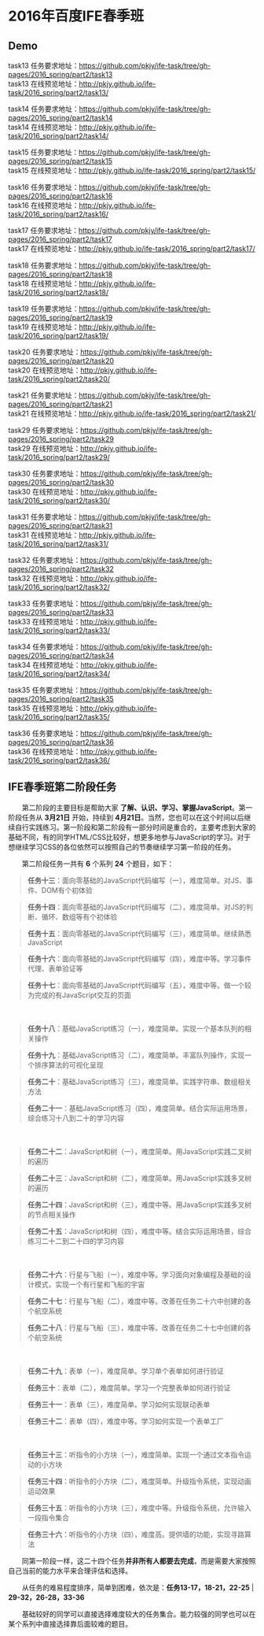 
# 2016年百度IFE春季班
## Demo 
task13 任务要求地址：<https://github.com/pkjy/ife-task/tree/gh-pages/2016_spring/part2/task13><br>
task13 在线预览地址：<http://pkjy.github.io/ife-task/2016_spring/part2/task13/>

task14 任务要求地址：<https://github.com/pkjy/ife-task/tree/gh-pages/2016_spring/part2/task14><br>
task14 在线预览地址：<http://pkjy.github.io/ife-task/2016_spring/part2/task14/>

task15 任务要求地址：<https://github.com/pkjy/ife-task/tree/gh-pages/2016_spring/part2/task15><br>
task15 在线预览地址：<http://pkjy.github.io/ife-task/2016_spring/part2/task15/>

task16 任务要求地址：<https://github.com/pkjy/ife-task/tree/gh-pages/2016_spring/part2/task16><br>
task16 在线预览地址：<http://pkjy.github.io/ife-task/2016_spring/part2/task16/>

task17 任务要求地址：<https://github.com/pkjy/ife-task/tree/gh-pages/2016_spring/part2/task17><br>
task17 在线预览地址：<http://pkjy.github.io/ife-task/2016_spring/part2/task17/>

task18 任务要求地址：<https://github.com/pkjy/ife-task/tree/gh-pages/2016_spring/part2/task18><br>
task18 在线预览地址：<http://pkjy.github.io/ife-task/2016_spring/part2/task18/>

task19 任务要求地址：<https://github.com/pkjy/ife-task/tree/gh-pages/2016_spring/part2/task19><br>
task19 在线预览地址：<http://pkjy.github.io/ife-task/2016_spring/part2/task19/>

task20 任务要求地址：<https://github.com/pkjy/ife-task/tree/gh-pages/2016_spring/part2/task20><br>
task20 在线预览地址：<http://pkjy.github.io/ife-task/2016_spring/part2/task20/>

task21 任务要求地址：<https://github.com/pkjy/ife-task/tree/gh-pages/2016_spring/part2/task21><br>
task21 在线预览地址：<http://pkjy.github.io/ife-task/2016_spring/part2/task21/>

task29 任务要求地址：<https://github.com/pkjy/ife-task/tree/gh-pages/2016_spring/part2/task29><br>
task29 在线预览地址：<http://pkjy.github.io/ife-task/2016_spring/part2/task29/>

task30 任务要求地址：<https://github.com/pkjy/ife-task/tree/gh-pages/2016_spring/part2/task30><br>
task30 在线预览地址：<http://pkjy.github.io/ife-task/2016_spring/part2/task30/>

task31 任务要求地址：<https://github.com/pkjy/ife-task/tree/gh-pages/2016_spring/part2/task31><br>
task31 在线预览地址：<http://pkjy.github.io/ife-task/2016_spring/part2/task31/>

task32 任务要求地址：<https://github.com/pkjy/ife-task/tree/gh-pages/2016_spring/part2/task32><br>
task32 在线预览地址：<http://pkjy.github.io/ife-task/2016_spring/part2/task32/>

task33 任务要求地址：<https://github.com/pkjy/ife-task/tree/gh-pages/2016_spring/part2/task33><br>
task33 在线预览地址：<http://pkjy.github.io/ife-task/2016_spring/part2/task33/>

task34 任务要求地址：<https://github.com/pkjy/ife-task/tree/gh-pages/2016_spring/part2/task34><br>
task34 在线预览地址：<http://pkjy.github.io/ife-task/2016_spring/part2/task34/>

task35 任务要求地址：<https://github.com/pkjy/ife-task/tree/gh-pages/2016_spring/part2/task35><br>
task35 在线预览地址：<http://pkjy.github.io/ife-task/2016_spring/part2/task35/>

task36 任务要求地址：<https://github.com/pkjy/ife-task/tree/gh-pages/2016_spring/part2/task36><br>
task36 在线预览地址：<http://pkjy.github.io/ife-task/2016_spring/part2/task36/>
## IFE春季班第二阶段任务

　　第二阶段的主要目标是帮助大家 **了解、认识、学习、掌握JavaScript**。第一阶段任务从 **3月21日** 开始，持续到 **4月21日**。当然，您也可以在这个时间以后继续自行实践练习。第一阶段和第二阶段有一部分时间是重合的，主要考虑到大家的基础不同，有的同学HTML/CSS比较好，想更多地参与JavaScript的学习。对于想继续学习CSS的各位依然可以按照自己的节奏继续学习第一阶段的任务。

　　第二阶段任务一共有 **6** 个系列 **24** 个题目，如下：

> **任务十三**：面向零基础的JavaScript代码编写（一），难度简单。对JS、事件、DOM有个初体验

> **任务十四**：面向零基础的JavaScript代码编写（二），难度简单。对JS的判断、循环、数组等有个初体验

> **任务十五**：面向零基础的JavaScript代码编写（三），难度简单。继续熟悉JavaScript

> **任务十六**：面向零基础的JavaScript代码编写（四），难度中等。学习事件代理、表单验证等

> **任务十七**：面向零基础的JavaScript代码编写（五），难度中等。做一个较为完成的有JavaScript交互的页面

　

> **任务十八**：基础JavaScript练习（一），难度简单。实现一个基本队列的相关操作

> **任务十九**：基础JavaScript练习（二），难度简单。丰富队列操作，实现一个排序算法的可视化呈现

> **任务二十**：基础JavaScript练习（三），难度简单。实践字符串、数组相关方法

> **任务二十一**：基础JavaScript练习（四），难度简单。结合实际运用场景，综合练习十八到二十的学习内容

　


> **任务二十二**：JavaScript和树（一），难度简单。用JavaScript实践二叉树的遍历

> **任务二十三**：JavaScript和树（二），难度简单。用JavaScript实践多叉树的遍历

> **任务二十四**：JavaScript和树（三），难度中等。用JavaScript实践多叉树的节点相关操作

> **任务二十五**：JavaScript和树（四），难度中等。结合实际运用场景，综合练习二十二到二十四的学习内容

　

> **任务二十六**：行星与飞船（一），难度中等。学习面向对象编程及基础的设计模式，实现一个有行星和飞船的宇宙

> **任务二十七**：行星与飞船（二），难度中等。改善在任务二十六中创建的各个航空系统

> **任务二十八**：行星与飞船（三），难度中等。改善在任务二十七中创建的各个航空系统

　

> **任务二十九**：表单（一），难度简单。学习单个表单如何进行验证

> **任务三十**：表单（二），难度简单。学习一个完整表单如何进行验证

> **任务三十一**：表单（三），难度简单。学习如何实现联动表单

> **任务三十二**：表单（四），难度中等。学习如何实现一个表单工厂

　

> **任务三十三**：听指令的小方块（一），难度简单。实现一个通过文本指令运动的小方块

> **任务三十四**：听指令的小方块（二），难度简单。升级指令系统，实现动画运动效果

> **任务三十五**：听指令的小方块（三），难度中等。升级指令系统，允许输入一段指令集合

> **任务三十六**：听指令的小方块（四），难度高。提供墙的功能，实现寻路算法

　　同第一阶段一样，这二十四个任务**并非所有人都要去完成**，而是需要大家按照自己当前的能力水平来合理评估和选择。

　　从任务的难易程度排序，简单到困难，依次是：**任务13-17，18-21，22-25** | **29-32，26-28，33-36**

　　基础较好的同学可以直接选择难度较大的任务集合。能力较强的同学也可以在某个系列中直接选择靠后面较难的题目。
